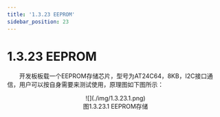 ```yaml
---
title: '1.3.23 EEPROM'
sidebar_position: 23
---
```


# 1.3.23 EEPROM

&emsp;&emsp;开发板板载一个EEPROM存储芯片，型号为AT24C64，8KB，I2C接口通信，用户可以按自身需要来测试使用，原理图如下图所示：

<center>
![](./img/1.3.23.1.png)<br />
图1.3.23.1 EEPROM存储
</center>

